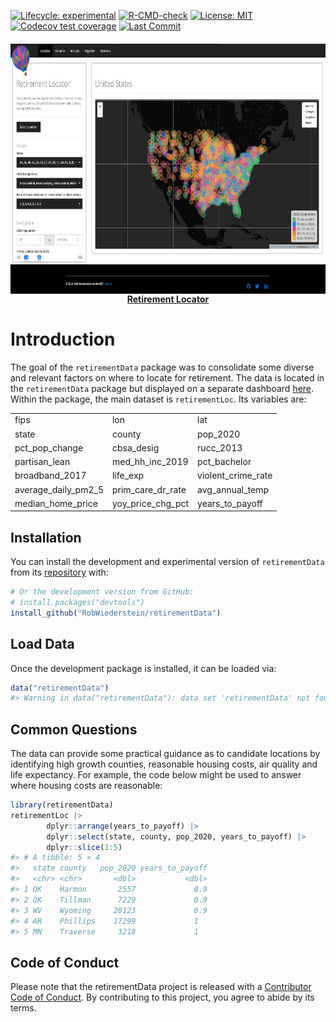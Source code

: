 
<!-- README.md is generated from README.Rmd. Please edit that file -->
<!-- badges: start -->

[![Lifecycle:
experimental](https://img.shields.io/badge/lifecycle-experimental-orange.svg)](https://lifecycle.r-lib.org/articles/stages.html#experimental)
[![R-CMD-check](https://github.com/RobWiederstein/retirement/workflows/R-CMD-check/badge.svg)](https://github.com/RobWiederstein/retirement/actions)
[![License:
MIT](https://img.shields.io/badge/license-MIT-bright%20green)](https://img.shields.io/badge/license-MIT-bright%20green)
[![Codecov test
coverage](https://codecov.io/gh/RobWiederstein/retirement/branch/main/graph/badge.svg)](https://codecov.io/gh/RobWiederstein/retirement?branch=main)
[![Last
Commit](https://img.shields.io/github/last-commit/RobWiederstein/retirementData)](https://img.shields.io/github/last-commit/RobWiederstein/retirementData)
<!-- badges: end -->

<h4 align="center">
<a href='https://rob-wiederstein.shinyapps.io/retirementdash/'><img src='reference/figures/retirement-dashboard.jpg' align="center" height="400"/><br/></a>
<a href='https://rob-wiederstein.shinyapps.io/retirementdash/'>Retirement
Locator</a>
</h4>

# Introduction

The goal of the `retirementData` package was to consolidate some diverse
and relevant factors on where to locate for retirement. The data is
located in the `retirementData` package but displayed on a separate
dashboard
[here](https://rob-wiederstein.shinyapps.io/retirementdash/?_ga=2.99037854.1258475930.1633524763-1285109657.1633184174).
Within the package, the main dataset is `retirementLoc`. Its variables
are:

<table class="table table-striped" style="margin-left: auto; margin-right: auto;">
<tbody>
<tr>
<td style="text-align:left;">
fips
</td>
<td style="text-align:left;">
lon
</td>
<td style="text-align:left;">
lat
</td>
</tr>
<tr>
<td style="text-align:left;">
state
</td>
<td style="text-align:left;">
county
</td>
<td style="text-align:left;">
pop_2020
</td>
</tr>
<tr>
<td style="text-align:left;">
pct_pop_change
</td>
<td style="text-align:left;">
cbsa_desig
</td>
<td style="text-align:left;">
rucc_2013
</td>
</tr>
<tr>
<td style="text-align:left;">
partisan_lean
</td>
<td style="text-align:left;">
med_hh_inc_2019
</td>
<td style="text-align:left;">
pct_bachelor
</td>
</tr>
<tr>
<td style="text-align:left;">
broadband_2017
</td>
<td style="text-align:left;">
life_exp
</td>
<td style="text-align:left;">
violent_crime_rate
</td>
</tr>
<tr>
<td style="text-align:left;">
average_daily_pm2_5
</td>
<td style="text-align:left;">
prim_care_dr_rate
</td>
<td style="text-align:left;">
avg_annual_temp
</td>
</tr>
<tr>
<td style="text-align:left;">
median_home_price
</td>
<td style="text-align:left;">
yoy_price_chg_pct
</td>
<td style="text-align:left;">
years_to_payoff
</td>
</tr>
</tbody>
</table>

## Installation

You can install the development and experimental version of
`retirementData` from its
[repository](https://github.com/RobWiederstein/retirementData) with:

``` r
# Or the development version from GitHub:
# install.packages("devtools")
install_github("RobWiederstein/retirementData")
```

## Load Data

Once the development package is installed, it can be loaded via:

``` r
data("retirementData")
#> Warning in data("retirementData"): data set 'retirementData' not found
```

## Common Questions

The data can provide some practical guidance as to candidate locations
by identifying high growth counties, reasonable housing costs, air
quality and life expectancy. For example, the code below might be used
to answer where housing costs are reasonable:

``` r
library(retirementData)
retirementLoc |>
        dplyr::arrange(years_to_payoff) |>
        dplyr::select(state, county, pop_2020, years_to_payoff) |>
        dplyr::slice(1:5)
#> # A tibble: 5 × 4
#>   state county   pop_2020 years_to_payoff
#>   <chr> <chr>       <dbl>           <dbl>
#> 1 OK    Harmon       2557             0.9
#> 2 OK    Tillman      7229             0.9
#> 3 WV    Wyoming     20123             0.9
#> 4 AR    Phillips    17299             1  
#> 5 MN    Traverse     3218             1
```

<!--You'll still need to render `README.Rmd` regularly, to keep `README.md` up-to-date. `devtools::build_readme()` is handy for this. You could also use GitHub Actions to re-render `README.Rmd` every time you push. An example workflow can be found here: <https://github.com/r-lib/actions/tree/master/examples>.


# Displaying Code Blocks

In that case, don't forget to commit and push the resulting figure files, so they display on GitHub and CRAN.
-->

## Code of Conduct

Please note that the retirementData project is released with a
[Contributor Code of
Conduct](https://contributor-covenant.org/version/2/0/CODE_OF_CONDUCT.html).
By contributing to this project, you agree to abide by its terms.
